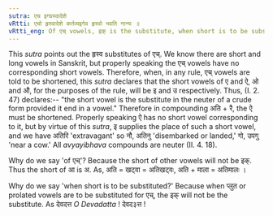 ```yaml
---
sutra: एच इग्घ्रस्वादेशे
vRtti: एचो हृस्वादेशे कर्तव्यइगेव हृस्वो भवति नान्यः ॥
vRtti_eng: Of एच् vowels, इक् is the substitute, when short is to be substituted.
---
```

This _sutra_ points out the हृस्व substitutes of एच्. We know there are short and long vowels in Sanskrit, but properly speaking the एच् vowels have no corresponding short vowels. Therefore, when, in any rule, एच् vowels are told to be shortened, this _sutra_ declares that the short vowels of ए and ऐ, ओ and औ, for the purposes of the rule, will be इ and उ respectively. Thus, (I. 2. 47) declares:-- "the short vowel is the substitute in the neuter of a crude form provided it end in a vowel." Therefore in compounding अति + रै, the ऐ must be shortened. Properly speaking ऐ has no short vowel corresponding to it, but by virtue of this _sutra_, इ supplies the place of such a short vowel, and we have अतिरि 'extravagant' so नौ, अतिनु 'disembarked or landed,' गो, उपगु 'near a cow.' All _avyayibhava_ compounds are neuter (II. 4. 18).

Why do we say 'of एच्'? Because the short of other vowels will not be इक्. Thus the short of आ is अ. As, अति = खट्वा = अतिखट्वः, अति + माला = अतिमालः ।

Why do we say 'when short is to be substituted?' Because when प्लुत or prolated vowels are to be substituted for एच्, the इक् will not be the substitute. As देवदत्त _O_ _Devadatta_ ! देवद३त्त !
